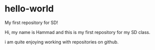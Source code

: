 # hello-world


My first repository for SD!


Hi, my name is Hammad and this is my first repository for my SD class.

i am quite enjoying working with repositories on github.

